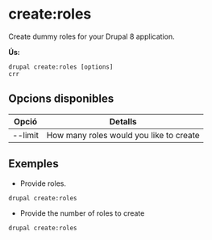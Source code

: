 # create:roles
Create dummy roles for your Drupal 8 application.

**Ús:**
```
drupal create:roles [options]
crr
```

## Opcions disponibles
Opció | Detalls
-------|-------------
--limit | How many roles would you like to create

## Exemples
* Provide roles.
```
drupal create:roles
```
* Provide the number of roles to create
```
drupal create:roles
```
